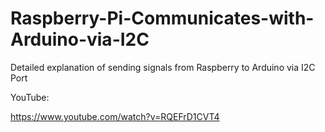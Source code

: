 # Raspberry-Pi-Communicates-with-Arduino-via-I2C
Detailed explanation of sending signals from Raspberry to Arduino via I2C Port

YouTube:

https://www.youtube.com/watch?v=RQEFrD1CVT4

